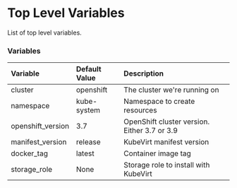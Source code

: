 # Top Level Variables

List of top level variables.

### Variables
| Variable        | Default Value           | Description  |
|:------------- |:-------------|:----- |
| cluster | openshift | The cluster we're running on |
| namespace | kube-system | Namespace to create resources |
| openshift_version | 3.7 | OpenShift cluster version. Either 3.7 or 3.9 |
| manifest_version | release | KubeVirt manifest version |
| docker_tag | latest | Container image tag |
| storage_role | None | Storage role to install with KubeVirt |
